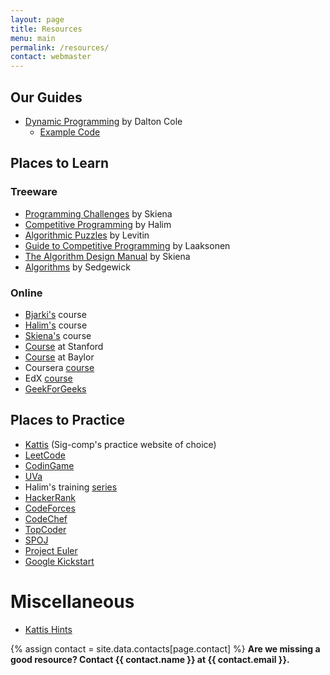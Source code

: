 ```yaml
---
layout: page
title: Resources
menu: main
permalink: /resources/
contact: webmaster
---
```


## Our Guides

- [Dynamic Programming](https://docs.google.com/presentation/d/1N7oJU32LOzWC-0nRM2V-PtgfLRhVX6tp9U95mGg--VM/edit?usp=sharing) by Dalton Cole
    - [Example Code](https://github.com/drc14/sig_comp_dynamic_programming)

## Places to Learn

### Treeware

- [Programming Challenges](https://www.amazon.com/Programming-Challenges-Contest-Training-Computer/dp/0387001638/thealgorith01-20) by Skiena
- [Competitive Programming](https://www.amazon.com/Competitive-Programming-3rd-Steven-Halim/dp/B00FG8MNN8/ref=pd_sim_14_1/137-6669507-8858622?_encoding=UTF8&pd_rd_i=B00FG8MNN8&pd_rd_r=1c857b50-f4e8-11e8-8ad5-2179f688e965&pd_rd_w=FwfO3&pd_rd_wg=jCZIA&pf_rd_i=desktop-dp-sims&pf_rd_m=ATVPDKIKX0DER&pf_rd_p=18bb0b78-4200-49b9-ac91-f141d61a1780&pf_rd_r=WY2F1S96XS8SEF7ZAJS0&pf_rd_s=desktop-dp-sims&pf_rd_t=40701&psc=1&refRID=WY2F1S96XS8SEF7ZAJS0) by Halim
- [Algorithmic Puzzles](https://www.amazon.com/Algorithmic-Puzzles-Anany-Levitin/dp/0199740445/ref=pd_sim_14_5/137-6669507-8858622?_encoding=UTF8&pd_rd_i=0199740445&pd_rd_r=1c857b50-f4e8-11e8-8ad5-2179f688e965&pd_rd_w=FwfO3&pd_rd_wg=jCZIA&pf_rd_i=desktop-dp-sims&pf_rd_m=ATVPDKIKX0DER&pf_rd_p=18bb0b78-4200-49b9-ac91-f141d61a1780&pf_rd_r=WY2F1S96XS8SEF7ZAJS0&pf_rd_s=desktop-dp-sims&pf_rd_t=40701&psc=1&refRID=WY2F1S96XS8SEF7ZAJS0) by Levitin
- [Guide to Competitive Programming](https://www.amazon.com/Guide-Competitive-Programming-Algorithms-Undergraduate/dp/3319725467/ref=pd_sim_14_4/137-6669507-8858622?_encoding=UTF8&pd_rd_i=3319725467&pd_rd_r=1c857b50-f4e8-11e8-8ad5-2179f688e965&pd_rd_w=FwfO3&pd_rd_wg=jCZIA&pf_rd_i=desktop-dp-sims&pf_rd_m=ATVPDKIKX0DER&pf_rd_p=18bb0b78-4200-49b9-ac91-f141d61a1780&pf_rd_r=WY2F1S96XS8SEF7ZAJS0&pf_rd_s=desktop-dp-sims&pf_rd_t=40701&psc=1&refRID=WY2F1S96XS8SEF7ZAJS0) by Laaksonen
- [The Algorithm Design Manual](https://www.amazon.com/Algorithm-Design-Manual-Steven-Skiena/dp/1848000693/ref=pd_sim_14_2/137-6669507-8858622?_encoding=UTF8&pd_rd_i=1848000693&pd_rd_r=1c857b50-f4e8-11e8-8ad5-2179f688e965&pd_rd_w=FwfO3&pd_rd_wg=jCZIA&pf_rd_i=desktop-dp-sims&pf_rd_m=ATVPDKIKX0DER&pf_rd_p=18bb0b78-4200-49b9-ac91-f141d61a1780&pf_rd_r=WY2F1S96XS8SEF7ZAJS0&pf_rd_s=desktop-dp-sims&pf_rd_t=40701&psc=1&refRID=WY2F1S96XS8SEF7ZAJS0) by Skiena
- [Algorithms](https://www.amazon.com/Algorithms-4th-Robert-Sedgewick/dp/032157351X/ref=pd_sim_14_3/137-6669507-8858622?_encoding=UTF8&pd_rd_i=032157351X&pd_rd_r=1c857b50-f4e8-11e8-8ad5-2179f688e965&pd_rd_w=FwfO3&pd_rd_wg=jCZIA&pf_rd_i=desktop-dp-sims&pf_rd_m=ATVPDKIKX0DER&pf_rd_p=18bb0b78-4200-49b9-ac91-f141d61a1780&pf_rd_r=WY2F1S96XS8SEF7ZAJS0&pf_rd_s=desktop-dp-sims&pf_rd_t=40701&psc=1&refRID=WY2F1S96XS8SEF7ZAJS0) by Sedgewick

### Online

- [Bjarki's](https://algo.is/) course
- [Halim's](https://www.comp.nus.edu.sg/~stevenha/cs3233.html) course
- [Skiena's](https://www3.cs.stonybrook.edu/~skiena/392/) course
- [Course](http://web.stanford.edu/class/cs97si/) at Stanford
- [Course](http://cs.ecs.baylor.edu/~hamerly/courses/4144_16f/) at Baylor
- Coursera [course](https://www.coursera.org/learn/competitive-programming-core-skills)
- EdX [course](https://www.edx.org/course/how-to-win-coding-competitions-secrets-of-champions-0)
- [GeekForGeeks](https://www.geeksforgeeks.org/)

## Places to Practice
- [Kattis](https://open.kattis.com/) (Sig-comp's practice website of choice)
- [LeetCode](https://leetcode.com/)
- [CodinGame](https://www.codingame.com/start)
- [UVa](https://uva.onlinejudge.org/)
- Halim's training [series](https://uhunt.onlinejudge.org/series/)
- [HackerRank](https://www.hackerrank.com/)
- [CodeForces](http://codeforces.com/)
- [CodeChef](https://www.codechef.com/)
- [TopCoder](https://www.topcoder.com/)
- [SPOJ](https://www.spoj.com/)
- [Project Euler](https://projecteuler.net/)
- [Google Kickstart](https://codingcompetitions.withgoogle.com/kickstart)

# Miscellaneous
- [Kattis Hints](https://cpbook.net/methodstosolve?oj=kattis&topic=all&quality=all)

{% assign contact = site.data.contacts[page.contact] %}
**Are we missing a good resource? Contact {{ contact.name }} at {{ contact.email }}.**

